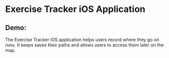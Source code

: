 # Exercise Tracker iOS Application
## Demo: 
The Exercise Tracker iOS application helps users record where they go on runs. It keeps saves their paths and allows users to access them later on the map.

